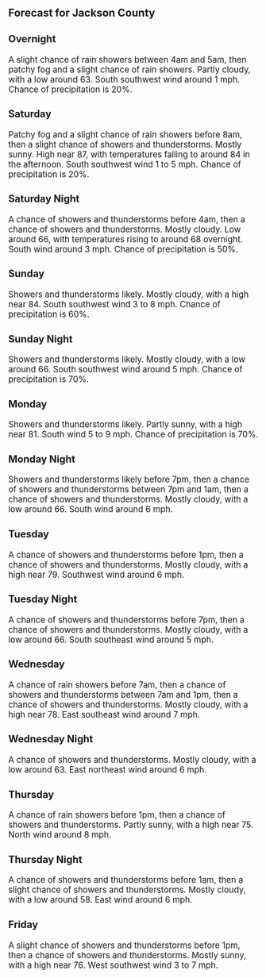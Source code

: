 <div>
   <h2>Forecast for Jackson County</h2>
   <p>
      <div style="font-size:120%">
         <h3>Overnight</h3>A slight chance of rain showers between 4am and 5am, then patchy fog and a slight chance of rain showers. Partly cloudy, with
         a low around 63. South southwest wind around 1 mph. Chance of precipitation is 20%.<br></div>
   </p>
   <p>
      <div style="font-size:120%">
         <h3>Saturday</h3>Patchy fog and a slight chance of rain showers before 8am, then a slight chance of showers and thunderstorms. Mostly sunny.
         High near 87, with temperatures falling to around 84 in the afternoon. South southwest wind 1 to 5 mph. Chance of precipitation
         is 20%.<br></div>
   </p>
   <p>
      <div style="font-size:120%">
         <h3>Saturday Night</h3>A chance of showers and thunderstorms before 4am, then a chance of showers and thunderstorms. Mostly cloudy. Low around 66,
         with temperatures rising to around 68 overnight. South wind around 3 mph. Chance of precipitation is 50%.<br></div>
   </p>
   <p>
      <div style="font-size:120%">
         <h3>Sunday</h3>Showers and thunderstorms likely. Mostly cloudy, with a high near 84. South southwest wind 3 to 8 mph. Chance of precipitation
         is 60%.<br></div>
   </p>
   <p>
      <div style="font-size:120%">
         <h3>Sunday Night</h3>Showers and thunderstorms likely. Mostly cloudy, with a low around 66. South southwest wind around 5 mph. Chance of precipitation
         is 70%.<br></div>
   </p>
   <p>
      <div style="font-size:120%">
         <h3>Monday</h3>Showers and thunderstorms likely. Partly sunny, with a high near 81. South wind 5 to 9 mph. Chance of precipitation is 70%.<br></div>
   </p>
   <p>
      <div style="font-size:120%">
         <h3>Monday Night</h3>Showers and thunderstorms likely before 7pm, then a chance of showers and thunderstorms between 7pm and 1am, then a chance
         of showers and thunderstorms. Mostly cloudy, with a low around 66. South wind around 6 mph.<br></div>
   </p>
   <p>
      <div style="font-size:120%">
         <h3>Tuesday</h3>A chance of showers and thunderstorms before 1pm, then a chance of showers and thunderstorms. Mostly cloudy, with a high near
         79. Southwest wind around 6 mph.<br></div>
   </p>
   <p>
      <div style="font-size:120%">
         <h3>Tuesday Night</h3>A chance of showers and thunderstorms before 7pm, then a chance of showers and thunderstorms. Mostly cloudy, with a low around
         66. South southeast wind around 5 mph.<br></div>
   </p>
   <p>
      <div style="font-size:120%">
         <h3>Wednesday</h3>A chance of rain showers before 7am, then a chance of showers and thunderstorms between 7am and 1pm, then a chance of showers
         and thunderstorms. Mostly cloudy, with a high near 78. East southeast wind around 7 mph.<br></div>
   </p>
   <p>
      <div style="font-size:120%">
         <h3>Wednesday Night</h3>A chance of showers and thunderstorms. Mostly cloudy, with a low around 63. East northeast wind around 6 mph.<br></div>
   </p>
   <p>
      <div style="font-size:120%">
         <h3>Thursday</h3>A chance of rain showers before 1pm, then a chance of showers and thunderstorms. Partly sunny, with a high near 75. North
         wind around 8 mph.<br></div>
   </p>
   <p>
      <div style="font-size:120%">
         <h3>Thursday Night</h3>A chance of showers and thunderstorms before 1am, then a slight chance of showers and thunderstorms. Mostly cloudy, with a
         low around 58. East wind around 6 mph.<br></div>
   </p>
   <p>
      <div style="font-size:120%">
         <h3>Friday</h3>A slight chance of showers and thunderstorms before 1pm, then a chance of showers and thunderstorms. Mostly sunny, with a
         high near 76. West southwest wind 3 to 7 mph.<br></div>
   </p>
</div>